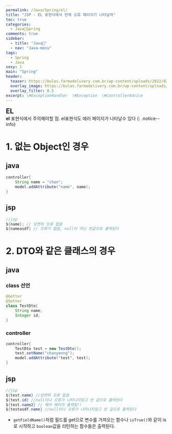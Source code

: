 ```yaml
---
permalink: /Java/Spring/el/
title: "JSP - EL 표현식에서 언제 오류 페이지가 나타날까"
toc: true
categories:
  - Java🐛Spring
comments: true
sidebar:
  - title: "Java🐛"
  - nav: "Java-menu"
tags:
  - Spring
  - Java
sexy: 1
main: "Spring"
header:
  teaser: https://bulas.farmadelivery.com.br/wp-content/uploads/2022/02/bula-assert.jpg
  overlay_image: https://bulas.farmadelivery.com.br/wp-content/uploads/2022/02/bula-assert.jpg
  overlay_filter: 0.5
excerpt: \#ExceptionHandler  \#Exception  \#ControllerAdvice
---
```


<span style = "font-size:1.5em;  font-weight: 700;">EL</span><br>
**el** 표현식에서 주의해야할 점. el표현식도 에러 페이지가 나타날수 있다
{: .notice--info}

# 1. 없는 Object인 경우
## java
```java
controller{
    String name = "chan";
    model.addAttribute("name", name);
}
```

## jsp
```java
//jsp
${name}; // 당연히 오류 없음
${nameasdf} // 오류가 없음, null이 아닌 빈값으로 출력된다
```

# 2. DTO와 같은 클래스의 경우
## java
### class 선언
```java
@Getter
@Setter
class TestDto{
    String name;
    Integer id;
}
```
### controller

```java
controller{
    TestDto test = new TestDto();
    test.setName("chanyeong");
    model.addAttribute('test', test);
}

```

## jsp
```java
//jsp
${test.name} //당연히 오류 없음
${test.id} //null이나 오류가 나타나지않고 빈 값으로 출력된다
${test.name2} // 에러 페이지 출력됨!!
${testasdf.name} //null이나 오류가 나타나지않고 빈 값으로 출력된다
```

- `getFieldName()`처럼 필드를 get으로 변수를 가져오는 함수나 `isTrue()`와 같이 is로 시작하고 `boolean`값을 리턴하는 함수들은 출력된다.

